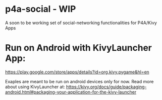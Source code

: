 # p4a-social - WIP
A soon to be working set of social-networking functionalities for P4A/Kivy Apps

# Run on Android with KivyLauncher App: 
https://play.google.com/store/apps/details?id=org.kivy.pygame&hl=en

Exaples are meant to be run on android devices only for now. 
Read more about using KivyLauncher at: 
https://kivy.org/docs/guide/packaging-android.html#packaging-your-application-for-the-kivy-launcher
